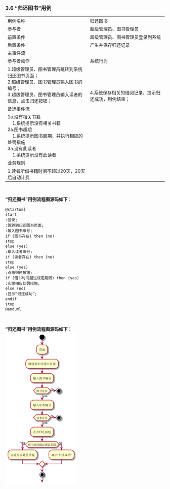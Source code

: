 ###     3.6 “归还图书”用例
|||
|:-------|:-------------| 
|用例名称|归还图书|
|参与者|超级管理员、图书管理员|
|前置条件|超级管理员、图书管理员登录到系统|
|后置条件|产生并保存归还记录|
|主事件流|
|参与者动作|系统行为|
|1.超级管理员、图书管理员跳转到系统归还图书页面；<br>2.超级管理员、图书管理员输入图书的编号；<br>3.超级管理员、图书管理员输入读者的信息，点击归还按钮；|<br><br><br><br>4.系统保存相关的借阅记录，提示归还成功，用例结束；|
|备选事件流|
|1a.没有相关书籍<br>&nbsp;&nbsp;&nbsp;&nbsp;1.系统提示没有相关书籍<br>2a.图书超期<br>&nbsp;&nbsp;&nbsp;&nbsp;1.系统提示图书超期，并执行相应的处罚措施<br>3a.没有此读者<br>&nbsp;&nbsp;&nbsp;&nbsp;1.系统提示没有此读者|
|业务规则|
|1.读者所借书籍时间不超过20天，20天后自动计费|
<br>

**“归还图书”用例流程图源码如下：**
``` 
@startuml
start
:登录;
:跳转到归还图书页面;
:输入图书编号;
if (图书存在) then (no)
stop
else (yes)
:输入读者编号;
if (读者存在) then (no)
stop
else (yes)
:点击归还按钮;
if (借书时间超过规定期限) then (yes)
:实施相应处罚措施;
else (no)
:显示“归还成功”;
endif
stop
@enduml

```
<br>

**“归还图书”用例流程图源码如下：**
<br>
![uc1_flow](a_list_6.png)
